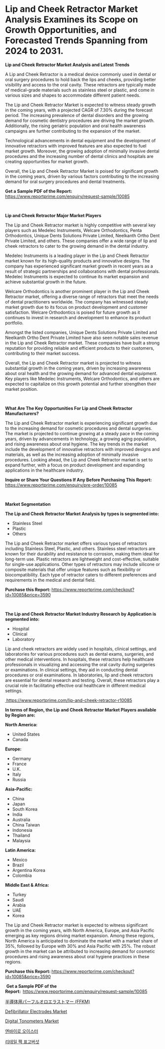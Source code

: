 <p><h1>Lip and Cheek Retractor Market Analysis Examines its Scope on Growth Opportunities, and Forecasted Trends Spanning from 2024 to 2031.</h1></p><p><strong>Lip and Cheek Retractor Market Analysis and Latest Trends</strong></p>
<p><p>A Lip and Cheek Retractor is a medical device commonly used in dental or oral surgery procedures to hold back the lips and cheeks, providing better visibility and access to the oral cavity. These retractors are typically made of medical-grade materials such as stainless steel or plastic, and come in various sizes and shapes to accommodate different patient needs.</p><p>The Lip and Cheek Retractor Market is expected to witness steady growth in the coming years, with a projected CAGR of 7.30% during the forecast period. The increasing prevalence of dental disorders and the growing demand for cosmetic dentistry procedures are driving the market growth. Additionally, the rising geriatric population and oral health awareness campaigns are further contributing to the expansion of the market.</p><p>Technological advancements in dental equipment and the development of innovative retractors with improved features are also expected to fuel market growth. Moreover, the growing adoption of minimally invasive dental procedures and the increasing number of dental clinics and hospitals are creating opportunities for market growth.</p><p>Overall, the Lip and Cheek Retractor Market is poised for significant growth in the coming years, driven by various factors contributing to the increasing demand for oral surgery procedures and dental treatments.</p></p>
<p><strong>Get a Sample PDF of the Report:&nbsp;</strong> <a href="https://www.reportprime.com/enquiry/request-sample/10085">https://www.reportprime.com/enquiry/request-sample/10085</a></p>
<p>&nbsp;</p>
<p><strong>Lip and Cheek Retractor Major Market Players</strong></p>
<p><p>The Lip and Cheek Retractor market is highly competitive with several key players such as Medelec Instruments, Welcare Orthodontics, Penta Orthodontics, Unique Dents Solutions Private Limited, Neelkanth Ortho Dent Private Limited, and others. These companies offer a wide range of lip and cheek retractors to cater to the growing demand in the dental industry.</p><p>Medelec Instruments is a leading player in the Lip and Cheek Retractor market known for its high-quality products and innovative designs. The company has experienced significant market growth in recent years as a result of strategic partnerships and collaborations with dental professionals. Medelec Instruments is expected to continue its market expansion and achieve substantial growth in the future.</p><p>Welcare Orthodontics is another prominent player in the Lip and Cheek Retractor market, offering a diverse range of retractors that meet the needs of dental practitioners worldwide. The company has witnessed steady market growth due to its focus on product development and customer satisfaction. Welcare Orthodontics is poised for future growth as it continues to invest in research and development to enhance its product portfolio.</p><p>Amongst the listed companies, Unique Dents Solutions Private Limited and Neelkanth Ortho Dent Private Limited have also seen notable sales revenue in the Lip and Cheek Retractor market. These companies have built a strong reputation for providing reliable and efficient products to their customers, contributing to their market success.</p><p>Overall, the Lip and Cheek Retractor market is projected to witness substantial growth in the coming years, driven by increasing awareness about oral health and the growing demand for advanced dental equipment. Key players like Medelec Instruments, Welcare Orthodontics, and others are expected to capitalize on this growth potential and further strengthen their market position.</p></p>
<p>&nbsp;</p>
<p><strong>What Are The Key Opportunities For Lip and Cheek Retractor Manufacturers?</strong></p>
<p><p>The Lip and Cheek Retractor market is experiencing significant growth due to the increasing demand for cosmetic procedures and dental surgeries. The market is projected to continue growing at a steady pace in the coming years, driven by advancements in technology, a growing aging population, and rising awareness about oral hygiene. The key trends in the market include the development of innovative retractors with improved designs and materials, as well as the increasing adoption of minimally invasive procedures. Looking ahead, the Lip and Cheek Retractor market is set to expand further, with a focus on product development and expanding applications in the healthcare industry.</p></p>
<p><strong>Inquire or Share Your Questions If Any Before Purchasing This Report:</strong> <a href="https://www.reportprime.com/enquiry/pre-order/10085">https://www.reportprime.com/enquiry/pre-order/10085</a></p>
<p>&nbsp;</p>
<p><strong>Market Segmentation</strong></p>
<p><strong>The Lip and Cheek Retractor Market Analysis by types is segmented into:</strong></p>
<p><ul><li>Stainless Steel</li><li>Plastic</li><li>Others</li></ul></p>
<p><p>The Lip and Cheek Retractor market offers various types of retractors including Stainless Steel, Plastic, and others. Stainless steel retractors are known for their durability and resistance to corrosion, making them ideal for long-term use. Plastic retractors are lightweight and cost-effective, suitable for single-use applications. Other types of retractors may include silicone or composite materials that offer unique features such as flexibility or biocompatibility. Each type of retractor caters to different preferences and requirements in the medical and dental field.</p></p>
<p><strong>Purchase this Report:&nbsp;</strong><a href="https://www.reportprime.com/checkout?id=10085&price=3590">https://www.reportprime.com/checkout?id=10085&price=3590</a></p>
<p>&nbsp;</p>
<p><strong>The Lip and Cheek Retractor Market Industry Research by Application is segmented into:</strong></p>
<p><ul><li>Hospital</li><li>Clinical</li><li>Laboratory</li></ul></p>
<p><p>Lip and cheek retractors are widely used in hospitals, clinical settings, and laboratories for various procedures such as dental exams, surgeries, and other medical interventions. In hospitals, these retractors help healthcare professionals in visualizing and accessing the oral cavity during surgeries or examinations. In clinical settings, they aid in conducting dental procedures or oral examinations. In laboratories, lip and cheek retractors are essential for dental research and testing. Overall, these retractors play a crucial role in facilitating effective oral healthcare in different medical settings.</p></p>
<p><a href="https://www.reportprime.com/lip-and-cheek-retractor-r10085">&nbsp;https://www.reportprime.com/lip-and-cheek-retractor-r10085</a></p>
<p><strong>In terms of Region, the Lip and Cheek Retractor Market Players available by Region are:</strong></p>
<p>
    <p> <strong> North America: </strong>
        <ul>
            <li>United States</li>
            <li>Canada</li>
        </ul>
        </p> 
    <p> <strong> Europe: </strong>
        <ul>
            <li>Germany</li>
            <li>France</li>
            <li>U.K.</li>
            <li>Italy</li>
            <li>Russia</li>
        </ul>
        </p> 
    <p> <strong> Asia-Pacific: </strong>
        <ul>
            <li>China</li>
            <li>Japan</li>
            <li>South Korea</li>
            <li>India</li>
            <li>Australia</li>
            <li>China Taiwan</li>
            <li>Indonesia</li>
            <li>Thailand</li>
            <li>Malaysia</li>
        </ul>
        </p> 
    <p> <strong> Latin America: </strong>
        <ul>
            <li>Mexico</li>
            <li>Brazil</li>
            <li>Argentina Korea</li>
            <li>Colombia</li>
        </ul>
        </p> 
    <p> <strong> Middle East & Africa: </strong>
        <ul>
            <li>Turkey</li>
            <li>Saudi</li>
            <li>Arabia</li>
            <li>UAE</li>
            <li>Korea</li>
        </ul>
    </p>
    </p>
<p><p>The Lip and Cheek Retractor market is expected to witness significant growth in the coming years, with North America, Europe, and Asia Pacific emerging as key regions driving market expansion. Among these regions, North America is anticipated to dominate the market with a market share of 35%, followed by Europe with 30% and Asia Pacific with 25%. The robust growth in the market can be attributed to increasing demand for cosmetic procedures and rising awareness about oral hygiene practices in these regions.</p></p>
<p><strong>Purchase this Report: </strong><a href="https://www.reportprime.com/checkout?id=10085&price=3590">https://www.reportprime.com/checkout?id=10085&price=3590</a></p>
<p>&nbsp;<strong>Get a Sample PDF of the Report:&nbsp;&nbsp;</strong><a href="https://www.reportprime.com/enquiry/request-sample/10085">https://www.reportprime.com/enquiry/request-sample/10085</a></p>
<p><strong></strong></p>
<p><p><a href="https://github.com/LizaHeller2023/Market-Research-Report-List-1/blob/main/157488794258.md">半導体用パーフルオロエラストマー (FFKM)</a></p><p><a href="https://github.com/MyrtisWest1/Market-Research-Report-List-2/blob/main/defibrillator-electrodes-market.md">Defibrillator Electrodes Market</a></p><p><a href="https://github.com/LaceyZemlak1/Market-Research-Report-List-2/blob/main/digital-tonometers-market.md">Digital Tonometers Market</a></p><p><a href="https://github.com/emakpiahsopiah/Market-Research-Report-List-1/blob/main/5032637116284.md">엔바이로 오이스터</a></p><p><a href="https://github.com/milikokao84/Market-Research-Report-List-1/blob/main/5414547116283.md">리테일 팩 표고버섯</a></p></p>